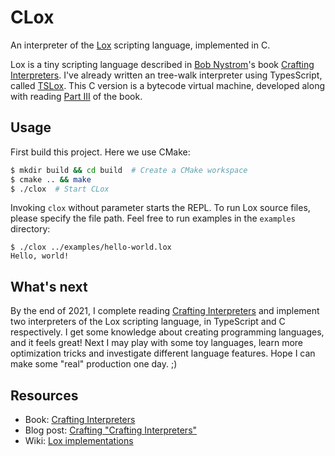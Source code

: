 # CLox

An interpreter of the [Lox](https://github.com/munificent/craftinginterpreters) scripting language, implemented in C.

Lox is a tiny scripting language described in [Bob Nystrom](https://stuffwithstuff.com/)'s book [Crafting Interpreters](https://craftinginterpreters.com/). I've already written an tree-walk interpreter using TypesScript, called [TSLox](https://github.com/zlliang/tslox). This C version is a bytecode virtual machine, developed along with reading [Part III](https://craftinginterpreters.com/a-bytecode-virtual-machine.html) of the book.

## Usage

First build this project. Here we use CMake:

```bash
$ mkdir build && cd build  # Create a CMake workspace
$ cmake .. && make
$ ./clox  # Start CLox
```

Invoking `clox` without parameter starts the REPL. To run Lox source files, please specify the file path. Feel free to run examples in the `examples` directory:

```
$ ./clox ../examples/hello-world.lox
Hello, world!
```

## What's next

By the end of 2021, I complete reading [Crafting Interpreters](https://craftinginterpreters.com/) and implement two interpreters of the Lox scripting language, in TypeScript and C respectively. I get some knowledge about creating programming languages, and it feels great! Next I may play with some toy languages, learn more optimization tricks and investigate different language features. Hope I can make some "real" production one day. ;)

## Resources

- Book: [Crafting Interpreters](https://craftinginterpreters.com/)
- Blog post: [Crafting "Crafting Interpreters"](http://journal.stuffwithstuff.com/2020/04/05/crafting-crafting-interpreters/)
- Wiki: [Lox implementations](https://github.com/munificent/craftinginterpreters/wiki/Lox-implementations)
